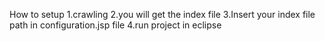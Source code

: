 How to setup
1.crawling
2.you will get the index file
3.Insert your index file path in configuration.jsp file
4.run project in eclipse
